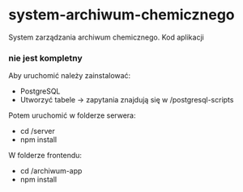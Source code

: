 # system-archiwum-chemicznego
System zarządzania archiwum chemicznego.
Kod aplikacji 
### nie jest kompletny
Aby uruchomić należy zainstalować:
- PostgreSQL
- Utworzyć tabele -> zapytania znajdują się w /postgresql-scripts

Potem uruchomić w folderze serwera:
- cd /server
- npm install

W folderze frontendu:
- cd /archiwum-app
- npm install

